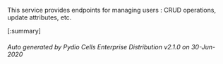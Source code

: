 






This service provides endpoints for managing users : CRUD operations, update attributes, etc.

[:summary]

###### Auto generated by Pydio Cells Enterprise Distribution v2.1.0 on 30-Jun-2020
